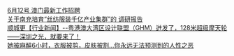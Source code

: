   
[6月12号 澳门最新工作招聘](http://www.dianyue.me/archives/279/c9ri62yymfq2nllv/)  
[关于南充培育“丝纺服装千亿产业集群”的 调研报告](http://www.dianyue.me/archives/960/2wmwcenazb8hom86/)  
[顺城更【行业新闻】--粤港澳大湾区设计联盟（GHM）迸发了，128米超级摩天轮——深圳之光，就要来了！](http://www.dianyue.me/archives/025/ag33x1rn428vf4uq/)  
[她被麻醉6小时，衣服被剪，皮肤被割...你永远无法预测到的人性之恶](http://www.dianyue.me/archives/507/h7ymzgzn1z5cmz33/)